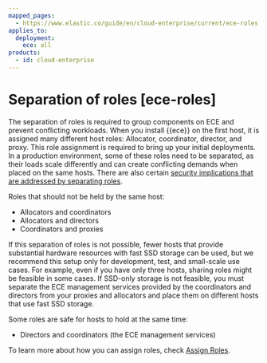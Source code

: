 ```yaml
---
mapped_pages:
  - https://www.elastic.co/guide/en/cloud-enterprise/current/ece-roles.html
applies_to:
  deployment:
    ece: all
products:
  - id: cloud-enterprise
---
```


# Separation of roles [ece-roles]

The separation of roles is required to group components on ECE and prevent conflicting workloads. When you install {{ece}} on the first host, it is assigned many different host roles: Allocator, coordinator, director, and proxy. This role assignment is required to bring up your initial deployments. In a production environment, some of these roles need to be separated, as their loads scale differently and can create conflicting demands when placed on the same hosts. There are also certain [security implications that are addressed by separating roles](../../security/secure-your-elastic-cloud-enterprise-installation.md#ece-securing-vectors).

Roles that should not be held by the same host:

* Allocators and coordinators
* Allocators and directors
* Coordinators and proxies

If this separation of roles is not possible, fewer hosts that provide substantial hardware resources with fast SSD storage can be used, but we recommend this setup only for development, test, and small-scale use cases. For example, even if you have only three hosts, sharing roles might be feasible in some cases. If SSD-only storage is not feasible, you must separate the ECE management services provided by the coordinators and directors from your proxies and allocators and place them on different hosts that use fast SSD storage.

Some roles are safe for hosts to hold at the same time:

* Directors and coordinators (the ECE management services)

To learn more about how you can assign roles, check [Assign Roles](assign-roles-to-hosts.md).

